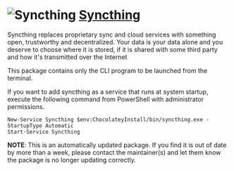 # ![Syncthing](https://cdn.rawgit.com/pauby/ChocoPackages/9ffd3adf/icons/syncthing.png "Syncthing Logo") [Syncthing](https://chocolatey.org/packages/syncthing)

Syncthing replaces proprietary sync and cloud services with something open, trustworthy and decentralized. Your data is your data alone and you deserve to choose where it is stored, if it is shared with some third party and how it's transmitted over the Internet

This package contains only the CLI program to be launched from the terminal.

If you want to add syncthing as a service that runs at system startup, execute the following command from PowerShell with administrator permissions.

```
New-Service Syncthing $env:ChocolateyInstall/bin/syncthing.exe -StartupType Automatic
Start-Service Syncthing
```

**NOTE**: This is an automatically updated package. If you find it is out of date by more than a week, please contact the maintainer(s) and let them know the package is no longer updating correctly.
